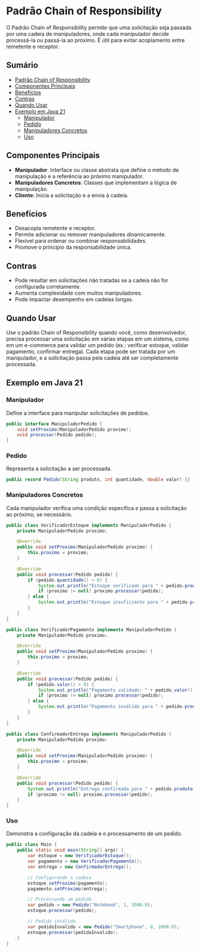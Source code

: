 # Padrão Chain of Responsibility

O Padrão Chain of Responsibility permite que uma solicitação seja passada por uma cadeia de manipuladores, onde cada manipulador decide processá-la ou passá-la ao próximo. É útil para evitar acoplamento entre remetente e receptor.

## Sumário

- [Padrão Chain of Responsibility](#padrão-chain-of-responsibility)
- [Componentes Principais](#componentes-principais)
- [Benefícios](#benefícios)
- [Contras](#contras)
- [Quando Usar](#quando-usar)
- [Exemplo em Java 21](#exemplo-em-java-21)
  - [Manipulador](#manipulador)
  - [Pedido](#pedido)
  - [Manipuladores Concretos](#manipuladores-concretos)
  - [Uso](#uso)

## Componentes Principais

- **Manipulador**: Interface ou classe abstrata que define o método de manipulação e a referência ao próximo manipulador.
- **Manipuladores Concretos**: Classes que implementam a lógica de manipulação.
- **Cliente**: Inicia a solicitação e a envia à cadeia.

## Benefícios

- Desacopla remetente e receptor.
- Permite adicionar ou remover manipuladores dinamicamente.
- Flexível para ordenar ou combinar responsabilidades.
- Promove o princípio da responsabilidade única.

## Contras

- Pode resultar em solicitações não tratadas se a cadeia não for configurada corretamente.
- Aumenta complexidade com muitos manipuladores.
- Pode impactar desempenho em cadeias longas.

## Quando Usar

Use o padrão Chain of Responsibility quando você, como desenvolvedor, precisa processar uma solicitação em várias etapas em um sistema, como em um e-commerce para validar um pedido (ex.: verificar estoque, validar pagamento, confirmar entrega). Cada etapa pode ser tratada por um manipulador, e a solicitação passa pela cadeia até ser completamente processada.

## Exemplo em Java 21

### Manipulador

Define a interface para manipular solicitações de pedidos.

```java
public interface ManipuladorPedido {
    void setProximo(ManipuladorPedido proximo);
    void processar(Pedido pedido);
}
```

### Pedido

Representa a solicitação a ser processada.

```java
public record Pedido(String produto, int quantidade, double valor) {}
```

### Manipuladores Concretos

Cada manipulador verifica uma condição específica e passa a solicitação ao próximo, se necessário.

```java
public class VerificadorEstoque implements ManipuladorPedido {
    private ManipuladorPedido proximo;

    @Override
    public void setProximo(ManipuladorPedido proximo) {
        this.proximo = proximo;
    }

    @Override
    public void processar(Pedido pedido) {
        if (pedido.quantidade() > 0) {
            System.out.println("Estoque verificado para " + pedido.produto());
            if (proximo != null) proximo.processar(pedido);
        } else {
            System.out.println("Estoque insuficiente para " + pedido.produto());
        }
    }
}

public class VerificadorPagamento implements ManipuladorPedido {
    private ManipuladorPedido proximo;

    @Override
    public void setProximo(ManipuladorPedido proximo) {
        this.proximo = proximo;
    }

    @Override
    public void processar(Pedido pedido) {
        if (pedido.valor() > 0) {
            System.out.println("Pagamento validado: " + pedido.valor());
            if (proximo != null) proximo.processar(pedido);
        } else {
            System.out.println("Pagamento inválido para " + pedido.produto());
        }
    }
}

public class ConfirmadorEntrega implements ManipuladorPedido {
    private ManipuladorPedido proximo;

    @Override
    public void setProximo(ManipuladorPedido proximo) {
        this.proximo = proximo;
    }

    @Override
    public void processar(Pedido pedido) {
        System.out.println("Entrega confirmada para " + pedido.produto());
        if (proximo != null) proximo.processar(pedido);
    }
}
```

### Uso

Demonstra a configuração da cadeia e o processamento de um pedido.

```java
public class Main {
    public static void main(String[] args) {
        var estoque = new VerificadorEstoque();
        var pagamento = new VerificadorPagamento();
        var entrega = new ConfirmadorEntrega();

        // Configurando a cadeia
        estoque.setProximo(pagamento);
        pagamento.setProximo(entrega);

        // Processando um pedido
        var pedido = new Pedido("Notebook", 1, 3500.0);
        estoque.processar(pedido);

        // Pedido inválido
        var pedidoInvalido = new Pedido("Smartphone", 0, 2000.0);
        estoque.processar(pedidoInvalido);
    }
}
```
